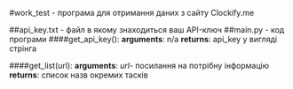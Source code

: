 #work_test - програма для отримання даних з сайту Clockify.me

##api_key.txt - файл в якому знаходиться ваш API-ключ
##main.py - код програми
####get_api_key():
**arguments**: 
n/a
**returns**:
api_key у вигляді стрінга

####get_list(url):
**arguments**:
*url*- посилання на потрібну інформацію
**returns**:
список назв окремих тасків
